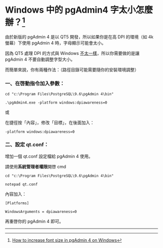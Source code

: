 # Windows 中的 pgAdmin4 字太小怎麼辦？[^1]

由於新版的 pgAdmin 4 是以 QT5 開發，所以如果你是在高 DPI 的環境（如 4k 螢幕）下使用 pgAdmin 4 時，字母顯示可能會太小。

因為 QT5 處理 DPI 的方式與 Windows [不太一樣](http://doc.qt.io/qt-5/highdpi.html)，所以你需要做的是讓 pgAdmin 4 不要自動調整字型大小。

而簡單來說，你有兩種作法：（路徑目錄可能需要隨你的安裝環境調整）

### 一、在啓動指令加入參數：

`cd "c:\Program Files\PostgreSQL\9.6\pgAdmin 4\bin"`

`.\pgAdmin4.exe -platform windows:dpiawareness=0`

或

在捷徑按「內容」，修改「目標」，在後面加入：

`-platform windows:dpiawareness=0`

### 二、設定 qt.conf：

增加一個 qt.conf 設定檔給 pgAdmin 4 使用。

請使用**系統管理者權限**開啓 cmd

`cd "c:\Program Files\PostgreSQL\9.6\pgAdmin 4\bin"`

`notepad qt.conf`

內容加入：

`[Platforms]`

`WindowsArguments = dpiawareness=0`

再重啓你的 pgAdmin 4 即可。

---



[^1]:  [How to increase font size in pgAdmin 4 on Windows](https://georgik.rocks/how-to-increase-font-size-in-pgadmin-4-on-windows/)

